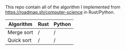 This repo contain all of the algorithm I implemented from https://roadmap.sh/computer-science in Rust/Python.

| Algorithm  | Rust | Python |
| ---------- | ---- | ------ |
| Merge sort | /    | /      |
| Quick sort | /    | /      |
